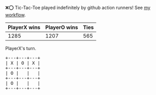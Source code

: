 :x::o: Tic-Tac-Toe played indefinitely by github action runners! See [my workflow](.github/workflows/play.yaml).

|PlayerX wins|PlayerO wins|Ties|
|-|-|-|
|1285|1207|565|

PlayerX's turn.

<pre>
+---+---+---+
| X | O | X |
+---+---+---+
| O |   |   |
+---+---+---+
| O |   |   |
+---+---+---+
</pre>